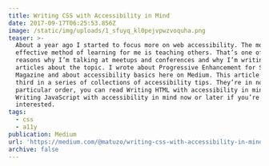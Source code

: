 ```yaml
---
title: Writing CSS with Accessibility in Mind
date: 2017-09-17T06:25:53.856Z
image: /static/img/uploads/1_sfuyq_kl0pejvpwzvoquha.png
teaser: >-
  About a year ago I started to focus more on web accessibility. The most
  effective method of learning for me is teaching others. That’s one of the
  reasons why I’m talking at meetups and conferences and why I’m writing
  articles about the topic. I wrote about Progressive Enhancement for Smashing
  Magazine and about accessibility basics here on Medium. This article is the
  third in a series of collections of accessibility tips. They’re in no
  particular order, you can read Writing HTML with accessibility in mind and
  Writing JavaScript with accessibility in mind now or later if you’re
  interested.
tags:
  - css
  - a11y
publication: Medium
url: 'https://medium.com/@matuzo/writing-css-with-accessibility-in-mind-8514a0007939'
archive: false
---
```


